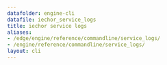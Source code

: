 ```yaml
---
datafolder: engine-cli
datafile: iechor_service_logs
title: iechor service logs
aliases:
- /edge/engine/reference/commandline/service_logs/
- /engine/reference/commandline/service_logs/
layout: cli
---
```


<!--
This page is automatically generated from iEchor's source code. If you want to
suggest a change to the text that appears here, open a ticket or pull request
in the source repository on GitHub:

https://github.com/iechor/cli
-->
